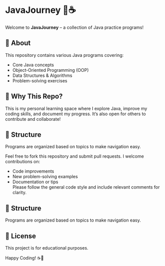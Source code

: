 # JavaJourney 🚀☕  

Welcome to **JavaJourney** – a collection of Java practice programs!  

## 📌 About  
This repository contains various Java programs covering:  
- Core Java concepts  
- Object-Oriented Programming (OOP)  
- Data Structures & Algorithms  
- Problem-solving exercises  

## 🚀 Why This Repo?  
This is my personal learning space where I explore Java, improve my coding skills, and document my progress. It’s also open for others to contribute and collaborate!

## 📂 Structure  
Programs are organized based on topics to make navigation easy.  

Feel free to fork this repository and submit pull requests. I welcome contributions on:  
- Code improvements  
- New problem-solving examples  
- Documentation or tips  
Please follow the general code style and include relevant comments for clarity.

## 📂 Structure  
Programs are organized based on topics to make navigation easy.

## 📜 License  
This project is for educational purposes.

Happy Coding! ☕🚀
